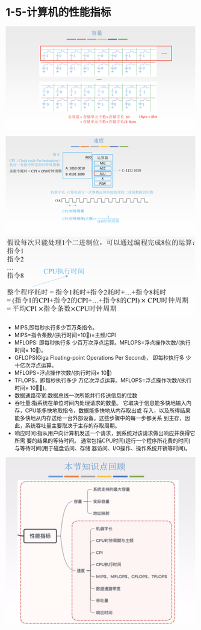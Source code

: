 # 1-5-计算机的性能指标

![](../../.gitbook/assets/image%20%28170%29.png)

![](../../.gitbook/assets/image%20%2897%29.png)

![](../../.gitbook/assets/image%20%2825%29.png)

* MIPS,即每秒执行多少百万条指令。 
* MIPS=指令条数/\(执行时间×10󿰊\)=主频/CPI 
* MFLOPS: 即每秒执行多 少百万次浮点运算。MFLOPS=浮点操作次数/\(执行时间× 10󿰊\)。
* GFLOPS\(Giga Floating-point Operations Per Second\)， 即每秒执行多 少十亿次浮点运算。
* MFLOPS=浮点操作次数/\(执行时间× 10󿰋\)
* TFLOPS，即每秒执行多少 万亿次浮点运算。MFLOPS=浮点操作次数/\(执行时间× 10󿰂󿰃\)。 
* 数据通路带宽:数据总线一次所能并行传送信息的位数
* 吞吐量:指系统在单位时间内处理请求的数量。 它取决于信息能多快地输入内存，CPU能多快地取指令，数据能多快地从内存取出或 存入，以及所得结果能多快地从内存送给一台外部设备。这些步骤中的每一步都关系 到主存，因此，系统吞吐量主要取决于主存的存取周期。 
* 响应时间:指从用户向计算机发送一个请求，到系统对该请求做出响应并获得它所需 要的结果的等待时间。 通常包括CPU时间\(运行一个程序所花费的时间\)与等待时间\(用于磁盘访问、存储 器访问、I/O操作、操作系统开销等时间\)。

![](../../.gitbook/assets/image%20%28218%29.png)




